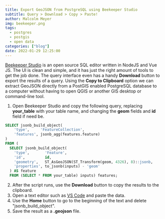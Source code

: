 ```yaml
---
title: Export GeoJSON from PostgreSQL using Beekeeper Studio
subtitle: Query > Download > Copy > Paste!
author: Malcolm Meyer
img: beekeeper.png
tags:
  - postgres
  - postgis
  - open data
categories: ["blog"]
date: 2022-01-29 12:25:00
---
```


[Beekeeper Studio](https://www.beekeeperstudio.io/) is an open source SQL editor written in NodeJS and Vue JS. The UI is clean and simple, and it has just the right amount of tools to get the job done. The query interface even has a handy **Download** button to export the results of a query. Using the **Copy to Clipboard** option we can extract GeoJSON directly from a PostGIS enabled PostgreSQL database to a computer without having to open QGIS or another GIS desktop or command-line tool.

1. Open Beekeeper Studio and copy the following query, replacing **your_table** with your table name, and changing the **geom** fields and **id** field if need be.

```SQL
SELECT jsonb_build_object(
    'type',     'FeatureCollection',
    'features', jsonb_agg(features.feature)
)
FROM (
  SELECT jsonb_build_object(
    'type',       'Feature',
    'id',         id,
    'geometry',   ST_AsGeoJSON(ST_Transform(geom, 4326), 8)::jsonb,
    'properties', to_jsonb(inputs) - 'geom'
  ) AS feature
  FROM (SELECT * FROM your_table) inputs) features;
  ```

  2. After the script runs, use the **Download** button to copy the results to the clipboard.
  3. Open a text editor such as [VS Code](https://code.visualstudio.com/) and paste the data.
  4. Use the **Home** button to go to the beginning of the text and delete "jsonb_build_object".
  4. Save the result as a **.geojson** file.